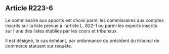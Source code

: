 Article R223-6
----
Le commissaire aux apports est choisi parmi les commissaires aux comptes
inscrits sur la liste prévue à l'article L. 822-1 ou parmi les experts inscrits
sur l'une des listes établies par les cours et tribunaux.

Il est désigné, le cas échéant, par ordonnance du président du tribunal de
commerce statuant sur requête.
